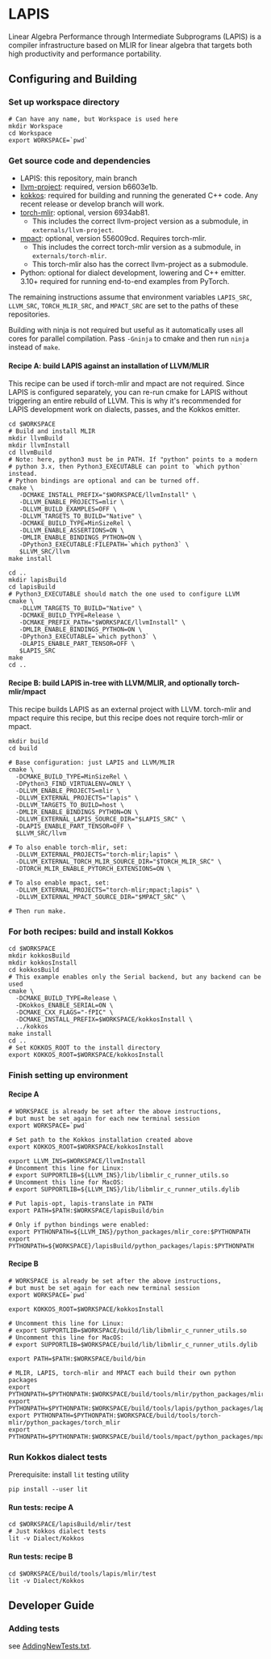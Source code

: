 # LAPIS

Linear Algebra Performance through Intermediate Subprograms (LAPIS) is a compiler infrastructure based on MLIR for linear algebra that targets both high productivity and performance portability.

## Configuring and Building

### Set up workspace directory
```
# Can have any name, but Workspace is used here
mkdir Workspace
cd Workspace
export WORKSPACE=`pwd`
```

### Get source code and dependencies

* LAPIS: this repository, main branch
* [llvm-project](https://github.com/llvm/llvm-project.git): required, version b6603e1b. 
* [kokkos](https://github.com/kokkos/kokkos): required for building and running the generated C++ code. Any recent release or develop branch will work.
* [torch-mlir](https://github.com/llvm/torch-mlir.git): optional, version 6934ab81. 
  * This includes the correct llvm-project version as a submodule, in ``externals/llvm-project``.
* [mpact](https://github.com/MPACT-ORG/mpact-compiler): optional, version 556009cd. Requires torch-mlir. 
  * This includes the correct torch-mlir version as a submodule, in ``externals/torch-mlir``.
  * This torch-mlir also has the correct llvm-project as a submodule.
* Python: optional for dialect development, lowering and C++ emitter. 3.10+ required for running end-to-end examples from PyTorch.

The remaining instructions assume that environment variables ``LAPIS_SRC``, ``LLVM_SRC``, ``TORCH_MLIR_SRC``, and ``MPACT_SRC``
are set to the paths of these repositories.

Building with ninja is not required but useful as it automatically uses all cores for parallel compilation. Pass ``-Gninja`` to
cmake and then run ``ninja`` instead of ``make``.

#### Recipe A: build LAPIS against an installation of LLVM/MLIR
This recipe can be used if torch-mlir and mpact are not required.
Since LAPIS is configured separately, you can re-run cmake for LAPIS without triggering an entire
rebuild of LLVM. This is why it's recommended for LAPIS development work on dialects, passes, and the Kokkos emitter.
```
cd $WORKSPACE
# Build and install MLIR
mkdir llvmBuild
mkdir llvmInstall
cd llvmBuild
# Note: here, python3 must be in PATH. If "python" points to a modern
# python 3.x, then Python3_EXECUTABLE can point to `which python` instead.
# Python bindings are optional and can be turned off.
cmake \
   -DCMAKE_INSTALL_PREFIX="$WORKSPACE/llvmInstall" \
   -DLLVM_ENABLE_PROJECTS=mlir \
   -DLLVM_BUILD_EXAMPLES=OFF \
   -DLLVM_TARGETS_TO_BUILD="Native" \
   -DCMAKE_BUILD_TYPE=MinSizeRel \
   -DLLVM_ENABLE_ASSERTIONS=ON \
   -DMLIR_ENABLE_BINDINGS_PYTHON=ON \
   -DPython3_EXECUTABLE:FILEPATH=`which python3` \
   $LLVM_SRC/llvm
make install

cd ..
mkdir lapisBuild
cd lapisBuild
# Python3_EXECUTABLE should match the one used to configure LLVM
cmake \
   -DLLVM_TARGETS_TO_BUILD="Native" \
   -DCMAKE_BUILD_TYPE=Release \
   -DCMAKE_PREFIX_PATH="$WORKSPACE/llvmInstall" \
   -DMLIR_ENABLE_BINDINGS_PYTHON=ON \
   -DPython3_EXECUTABLE=`which python3` \
   -DLAPIS_ENABLE_PART_TENSOR=OFF \
   $LAPIS_SRC
make
cd ..
```
#### Recipe B: build LAPIS in-tree with LLVM/MLIR, and optionally torch-mlir/mpact
This recipe builds LAPIS as an external project with LLVM. torch-mlir and mpact require this
recipe, but this recipe does not require torch-mlir or mpact.
```
mkdir build
cd build

# Base configuration: just LAPIS and LLVM/MLIR
cmake \
  -DCMAKE_BUILD_TYPE=MinSizeRel \
  -DPython3_FIND_VIRTUALENV=ONLY \
  -DLLVM_ENABLE_PROJECTS=mlir \
  -DLLVM_EXTERNAL_PROJECTS="lapis" \
  -DLLVM_TARGETS_TO_BUILD=host \
  -DMLIR_ENABLE_BINDINGS_PYTHON=ON \
  -DLLVM_EXTERNAL_LAPIS_SOURCE_DIR="$LAPIS_SRC" \
  -DLAPIS_ENABLE_PART_TENSOR=OFF \
  $LLVM_SRC/llvm

# To also enable torch-mlir, set:
  -DLLVM_EXTERNAL_PROJECTS="torch-mlir;lapis" \
  -DLLVM_EXTERNAL_TORCH_MLIR_SOURCE_DIR="$TORCH_MLIR_SRC" \
  -DTORCH_MLIR_ENABLE_PYTORCH_EXTENSIONS=ON \

# To also enable mpact, set:
  -DLLVM_EXTERNAL_PROJECTS="torch-mlir;mpact;lapis" \
  -DLLVM_EXTERNAL_MPACT_SOURCE_DIR="$MPACT_SRC" \

# Then run make.
```

### For both recipes: build and install Kokkos
```
cd $WORKSPACE
mkdir kokkosBuild
mkdir kokkosInstall
cd kokkosBuild
# This example enables only the Serial backend, but any backend can be used
cmake \
  -DCMAKE_BUILD_TYPE=Release \
  -DKokkos_ENABLE_SERIAL=ON \
  -DCMAKE_CXX_FLAGS="-fPIC" \
  -DCMAKE_INSTALL_PREFIX=$WORKSPACE/kokkosInstall \
  ../kokkos
make install
cd ..
# Set KOKKOS_ROOT to the install directory
export KOKKOS_ROOT=$WORKSPACE/kokkosInstall
```

### Finish setting up environment
#### Recipe A
```
# WORKSPACE is already be set after the above instructions,
# but must be set again for each new terminal session
export WORKSPACE=`pwd`

# Set path to the Kokkos installation created above
export KOKKOS_ROOT=$WORKSPACE/kokkosInstall

export LLVM_INS=$WORKSPACE/llvmInstall
# Uncomment this line for Linux:
# export SUPPORTLIB=${LLVM_INS}/lib/libmlir_c_runner_utils.so
# Uncomment this line for MacOS:
# export SUPPORTLIB=${LLVM_INS}/lib/libmlir_c_runner_utils.dylib

# Put lapis-opt, lapis-translate in PATH
export PATH=$PATH:$WORKSPACE/lapisBuild/bin

# Only if python bindings were enabled:
export PYTHONPATH=${LLVM_INS}/python_packages/mlir_core:$PYTHONPATH
export PYTHONPATH=${WORKSPACE}/lapisBuild/python_packages/lapis:$PYTHONPATH
```

#### Recipe B
```
# WORKSPACE is already be set after the above instructions,
# but must be set again for each new terminal session
export WORKSPACE=`pwd`

export KOKKOS_ROOT=$WORKSPACE/kokkosInstall

# Uncomment this line for Linux:
# export SUPPORTLIB=$WORKSPACE/build/lib/libmlir_c_runner_utils.so
# Uncomment this line for MacOS:
# export SUPPORTLIB=$WORKSPACE/build/lib/libmlir_c_runner_utils.dylib

export PATH=$PATH:$WORKSPACE/build/bin

# MLIR, LAPIS, torch-mlir and MPACT each build their own python packages
export PYTHONPATH=$PYTHONPATH:$WORKSPACE/build/tools/mlir/python_packages/mlir_core
export PYTHONPATH=$PYTHONPATH:$WORKSPACE/build/tools/lapis/python_packages/lapis
export PYTHONPATH=$PYTHONPATH:$WORKSPACE/build/tools/torch-mlir/python_packages/torch_mlir
export PYTHONPATH=$PYTHONPATH:$WORKSPACE/build/tools/mpact/python_packages/mpact
```

### Run Kokkos dialect tests
Prerequisite: install ``lit`` testing utility
```
pip install --user lit
```
#### Run tests: recipe A
```
cd $WORKSPACE/lapisBuild/mlir/test
# Just Kokkos dialect tests
lit -v Dialect/Kokkos
```
#### Run tests: recipe B
```
cd $WORKSPACE/build/tools/lapis/mlir/test
lit -v Dialect/Kokkos
```

## Developer Guide
### Adding tests
see [AddingNewTests.txt](mlir/test/AddingNewTests.txt).
